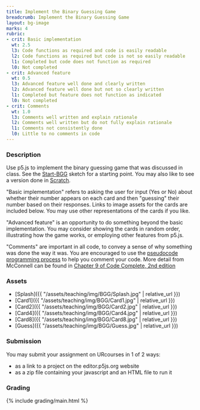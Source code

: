 ```yaml
---
title: Implement the Binary Guessing Game
breadcrumb: Implement the Binary Guessing Game
layout: bg-image
marks: 4
rubric:
- crit: Basic implementation
  wt: 2.5
  l3: Code functions as required and code is easily readable
  l2: Code functions as required but code is not so easily readable
  l1: Completed but code does not function as required
  l0: Not completed
- crit: Advanced feature
  wt: 0.5
  l3: Advanced feature well done and clearly written
  l2: Advanced feature well done but not so clearly written
  l1: Completed but feature does not function as indicated
  l0: Not completed
- crit: Comments
  wt: 1.0
  l3: Comments well written and explain rationale
  l2: Comments well written but do not fully explain rationale
  l1: Comments not consistently done
  l0: Little to no comments in code
---
```

### Description

Use p5.js to implement the binary guessing game that was discussed in class.
See the [Start-BGG](https://editor.p5js.org/dhhepting/sketches/qx5Y7-W2V) sketch for a starting point. You may also like to see a version done in [Scratch](https://scratch.mit.edu/projects/281439014/).

"Basic implementation" refers to asking the user for input (Yes or No) about whether their number appears on each card and then "guessing" their number based on their responses. Links to image assets for the cards are included below. You may use other representations of the cards if you like.

"Advanced feature" is an opportunity to do something beyond the basic implementation. You may consider showing the cards in random order, illustrating how the game works, or employing other features from p5.js.

"Comments" are important in all code, to convey a sense of why something was done the way it was.  You are encouraged to use the [pseudocode programming process](https://davidzych.com/writing-code-using-the-pseudocode-programming-process/) to help you comment your code. More detail from McConnell can be found in [Chapter 9 of Code Complete, 2nd edition](https://www.safaribooksonline.com/library/view/code-complete-second/0735619670/ch09.html)

### Assets

* [Splash]({{ "/assets/teaching/img/BGG/Splash.jpg" | relative_url }})
* [Card1]({{ "/assets/teaching/img/BGG/Card1.jpg" | relative_url }})
* [Card2]({{ "/assets/teaching/img/BGG/Card2.jpg" | relative_url }})
* [Card4]({{ "/assets/teaching/img/BGG/Card4.jpg" | relative_url }})
* [Card8]({{ "/assets/teaching/img/BGG/Card8.jpg" | relative_url }})
* [Guess]({{ "/assets/teaching/img/BGG/Guess.jpg" | relative_url }})

### Submission

You may submit your assignment on URcourses in 1 of 2 ways:
* as a link to a project on the editor.p5js.org website
* as a zip file containing your javascript and an HTML file to run it

### Grading

{% include grading/main.html %}
